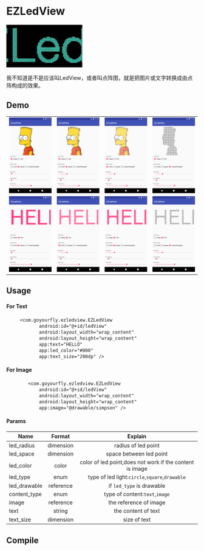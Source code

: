 # EZLedView


<img src="./img/img_head.gif?raw=true" alt="Example" width="200" />

我不知道是不是应该叫LedView，或者叫点阵图，就是把图片或文字转换成由点阵构成的效果。

## Demo

<table>
<tr>
<td>
<img src="./img/img_0.png?raw=true" alt="Example" width="200" />
</td>
<td>
<img src="./img/img_1.png?raw=true" alt="Example" width="200" />
</td>
<td>
<img src="./img/img_2.png?raw=true" alt="Example" width="200" />
</td>
<td>
<img src="./img/img_3.png?raw=true" alt="Example" width="200" />
</td>
</tr>
<tr>
<td>
<img src="./img/img_4.png?raw=true" alt="Example" width="200" />
</td>
<td>
<img src="./img/img_5.png?raw=true" alt="Example" width="200" />
</td>
<td>
<img src="./img/img_6.png?raw=true" alt="Example" width="200" />
</td>
<td>
<img src="./img/img_7.png?raw=true" alt="Example" width="200" />
</td>
</tr>
</table>


## Usage


#### For Text
````
     <com.goyourfly.ezledview.EZLedView
            android:id="@+id/ledView"
            android:layout_width="wrap_content"
            android:layout_height="wrap_content"
            app:text="HELLO"
            app:led_color="#000"
            app:text_size="200dp" />
````

#### For Image
````
        <com.goyourfly.ezledview.EZLedView
            android:id="@+id/ledView"
            android:layout_width="wrap_content"
            android:layout_height="wrap_content"
            app:image="@drawable/simpson" />
````

#### Params
| Name | Format | Explain |
|-----|:-----:|:------:|
|led_radius|dimension|radius of led point|
|led_space|dimension|space between led point|
|led_color|color|color of led point,does not work if the content is image|
|led_type|enum|type of led light:`circle`,`square`,`drawable`|
|led_drawable|reference|if `led_type` is drawable|
|content_type|enum|type of content:`text`,`image`|
|image|reference|the reference of image|
|text|string|the content of text|
|text_size|dimension|size of text|


## Compile